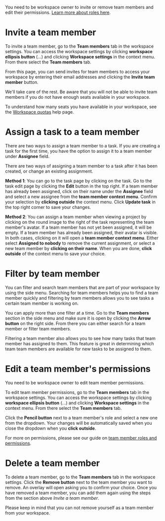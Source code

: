 <!--
SPDX-FileCopyrightText: 2024 JWP Consulting GK

SPDX-License-Identifier: AGPL-3.0-or-later
-->

You need to be workspace owner to invite or remove team members and edit their
permissions. [Learn more about roles here](/help/roles).

# Invite a team member

To invite a team member, go to the **Team members** tab in the workspace
settings. You can access the workspace settings by clicking **workspace
ellipsis button** (...) and clicking **Workspace settings** in the context
menu. From there select the **Team members** tab.

From this page, you can send invites for team members to access your workspace
by entering their email addresses and clicking the **Invite team member**
button.

We'll take care of the rest. Be aware that you will not be able to invite team
members if you do not have enough seats available in your workspace.

To understand how many seats you have available in your workspace, see the
[Workspace quotas](/help/quota) help page.

# Assign a task to a team member

There are two ways to assign a team member to a task. If you are creating a
task for the first time, you have the option to assign it to a team member
under **Assignee** field.

There are two ways of assigning a team member to a task after it has been
created, or change an existing assignment.

**Method 1**: You can go to the task page by clicking on the task. Go to the
task edit page by clicking the **Edit** button in the top right. If a team
member has already been assigned, click on their name under the **Assignee**
field and select a new assignee from the **team member context menu**. Confirm
your selection by **clicking outside** the context menu. Click **Update task**
in the top right corner to save your changes.

**Method 2**: You can assign a team member when viewing a project by clicking
on the round image to the right of the task representing the team member's
avatar. If a team member has not yet been assigned, it will be empty. If a team
member has already been assigned, their avatar is visible. In both cases,
clicking on it will open a **team member context menu**. Either select
**Assigned to nobody** to remove the current assignment, or select a new team
member by **clicking on their name**. When you are done, **click outside** of
the context menu to save your choice.

# Filter by team member

You can filter and search team members that are part of your workspace by using
the side menu. Searching for team members helps you to find a team member
quickly and filtering by team members allows you to see tasks a certain team
member is working on.

You can apply more than one filter at a time. Go to the **Team members**
section in the side menu and make sure it is open by clicking the **Arrow
button** on the right side. From there you can either search for a team member
or filter team members.

Filtering a team member also allows you to see how many tasks that team member
has assigned to them. This feature is great in determining which team team
members are available for new tasks to be assigned to them.

# Edit a team member's permissions

You need to be workspace owner to edit team member permissions.

To edit team member permissions, go to the **Team members** tab in the
workspace settings. You can access the workspace settings by clicking
**workspace ellipsis button** (...) and clicking **Workspace settings** in the
context menu. From there select the **Team members** tab.

Click the **Pencil button** next to a team member's role and select a new one
from the dropdown. Your changes will be automatically saved when you close the
dropdown when you **click outside**.

For more on permissions, please see our guide on
[team member roles and permissions](/help/roles).

# Delete a team member

To delete a team member, go to the **Team members** tab in the workspace
settings. Click the **Remove button** next to the team member you want to
remove. An overlay will open asking you to confirm your choice. Once you have
removed a team member, you can add them again using the steps from the section
above _Invite a team member_.

Please keep in mind that you can not remove yourself as a team member from your
workspace.
